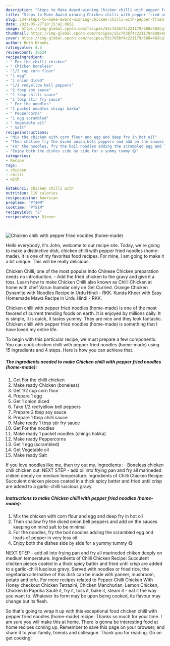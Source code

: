 ```yaml
---
description: "Steps to Make Award-winning Chicken chilli with pepper fried noodles (home-made)"
title: "Steps to Make Award-winning Chicken chilli with pepper fried noodles (home-made)"
slug: 234-steps-to-make-award-winning-chicken-chilli-with-pepper-fried-noodles-home-made
date: 2021-05-27T10:15:41.065Z
image: https://img-global.cpcdn.com/recipes/55c7d3bf4c221179/680x482cq70/chicken-chilli-with-pepper-fried-noodles-home-made-recipe-main-photo.jpg
thumbnail: https://img-global.cpcdn.com/recipes/55c7d3bf4c221179/680x482cq70/chicken-chilli-with-pepper-fried-noodles-home-made-recipe-main-photo.jpg
cover: https://img-global.cpcdn.com/recipes/55c7d3bf4c221179/680x482cq70/chicken-chilli-with-pepper-fried-noodles-home-made-recipe-main-photo.jpg
author: Ruth Brooks
ratingvalue: 4.4
reviewcount: 36524
recipeingredient:
- " For the chilli chicken"
- " Chicken boneless"
- "1/2 cup corn flour"
- "1 egg"
- "1 onion diced"
- "1/2 redyellow bell peppers"
- "2 tbsp soy sauce"
- "1 tbsp chilli sauce"
- "1 tbsp stir fry sauce"
- " For the noodles"
- "1 packet noodles chings hakka"
- " Peppercorns"
- "1 egg scrambled"
- " Vegetable oil"
- " Salt"
recipeinstructions:
- "Mix the chicken with corn flour and egg and deep fry in hot oil"
- "Then shallow fry the diced onion,bell peppers and add on the sauces keeping on mind salt to be minimal"
- "For the noodles, fry the boil noodles adding the scrambled egg and loads of pepper in very less oil"
- "Enjoy both the dishes side by side for a yummy tummy 😋"
categories:
- Recipe
tags:
- chicken
- chilli
- with

katakunci: chicken chilli with 
nutrition: 119 calories
recipecuisine: American
preptime: "PT40M"
cooktime: "PT51M"
recipeyield: "2"
recipecategory: Dinner

---
```



![Chicken chilli with pepper fried noodles (home-made)](https://img-global.cpcdn.com/recipes/55c7d3bf4c221179/680x482cq70/chicken-chilli-with-pepper-fried-noodles-home-made-recipe-main-photo.jpg)

Hello everybody, it's John, welcome to our recipe site. Today, we're going to make a distinctive dish, chicken chilli with pepper fried noodles (home-made). It is one of my favorites food recipes. For mine, I am going to make it a bit unique. This will be really delicious.

Chicken Chilli, one of the most popular Indo Chinese Chicken preparation needs no introduction. - Add the fried chicken to the gravy and give it a toss. Learn how to make Chicken Chilli also known as Chilli Chicken at home with chef Varun Inamdar only on Get Curried. Orange Chicken Dynamite with Noodles Recipe in Urdu Hindi - RKK. Kunda Kheer with Easy Homemade Mawa Recipe in Urdu Hindi - RKK.

Chicken chilli with pepper fried noodles (home-made) is one of the most favored of current trending foods on earth. It is enjoyed by millions daily. It is simple, it is quick, it tastes yummy. They are nice and they look fantastic. Chicken chilli with pepper fried noodles (home-made) is something that I have loved my entire life.


To begin with this particular recipe, we must prepare a few components. You can cook chicken chilli with pepper fried noodles (home-made) using 15 ingredients and 4 steps. Here is how you can achieve that.

<!--inarticleads1-->

##### The ingredients needed to make Chicken chilli with pepper fried noodles (home-made):

1. Get  For the chilli chicken
1. Make ready  Chicken (boneless)
1. Get 1/2 cup corn flour
1. Prepare 1 egg
1. Get 1 onion diced
1. Take 1/2 red/yellow bell peppers
1. Prepare 2 tbsp soy sauce
1. Prepare 1 tbsp chilli sauce
1. Make ready 1 tbsp stir fry sauce
1. Get  For the noodles
1. Make ready 1 packet noodles (chings hakka)
1. Make ready  Peppercorns
1. Get 1 egg (scrambled)
1. Get  Vegetable oil
1. Make ready  Salt


If you love noodles like me, then try out my. Ingredients : · Boneless chicken chili chicken cut. NEXT STEP - add oil into frying pan and fry all marineded chiken deeply on medium temperature. Ingredients of Chilli Chicken Recipe: Succulent chicken pieces coated in a thick spicy batter and fried until crisp are added to a garlic-chilli luscious gravy. 

<!--inarticleads2-->

##### Instructions to make Chicken chilli with pepper fried noodles (home-made):

1. Mix the chicken with corn flour and egg and deep fry in hot oil
1. Then shallow fry the diced onion,bell peppers and add on the sauces keeping on mind salt to be minimal
1. For the noodles, fry the boil noodles adding the scrambled egg and loads of pepper in very less oil
1. Enjoy both the dishes side by side for a yummy tummy 😋


NEXT STEP - add oil into frying pan and fry all marineded chiken deeply on medium temperature. Ingredients of Chilli Chicken Recipe: Succulent chicken pieces coated in a thick spicy batter and fried until crisp are added to a garlic-chilli luscious gravy. Served with noodles or fried rice, the vegetarian alternative of this dish can be made with paneer, mushroom, potato and tofu. For more recipes related to Pepper Chilli Chicken With Honey checkout Chicken Tetrazini, Chicken Manchurian, Lemon Chicken, Chicken In Paprika Sauté it, fry it, toss it, bake it, steam it - eat it the way you want to. Whatever its form may be upon being cooked, its flavour may change but its flesh. 

So that's going to wrap it up with this exceptional food chicken chilli with pepper fried noodles (home-made) recipe. Thanks so much for your time. I am sure you will make this at home. There is gonna be interesting food at home recipes coming up. Remember to save this page on your browser, and share it to your family, friends and colleague. Thank you for reading. Go on get cooking!
